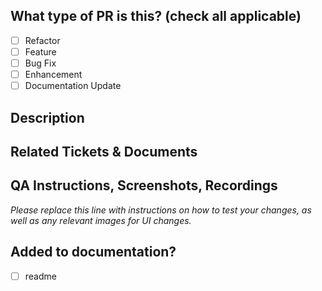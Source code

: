 <!--
     For Work In Progress Pull Requests, please use the Draft PR feature,
     see https://github.blog/2019-02-14-introducing-draft-pull-requests/ for further details.

     For a timely review/response, please avoid force-pushing additional
     commits if your PR already received reviews or comments.

     Before submitting a Pull Request, please ensure you've done the following:
     - 📖 Read the Forem Contributing Guide: https://github.com/rahuldkjain/github-profile-readme-generator/blob/master/CONTRIBUTING.md#create-a-pull-request.
     - 📖 Read the Forem Code of Conduct: https://github.com/rahuldkjain/github-profile-readme-generator/blob/master/CODE_OF_CONDUCT.md.
     - 👷‍♀️ Create small PRs. In most cases this will be possible.
     - ✅ Provide issue number with link.
     - 📝 Use descriptive commit messages.
     - 📗 Update any related documentation and include any relevant screenshots.
-->

## What type of PR is this? (check all applicable)

- [ ] Refactor
- [ ] Feature
- [ ] Bug Fix
- [ ] Enhancement
- [ ] Documentation Update

## Description

## Related Tickets & Documents

## QA Instructions, Screenshots, Recordings

_Please replace this line with instructions on how to test your changes, as well
as any relevant images for UI changes._

<!-- ## Added tests?

- [ ] yes
- [ ] no, because they aren't needed
- [ ] no, because I need help -->

## Added to documentation?

- [ ] readme

